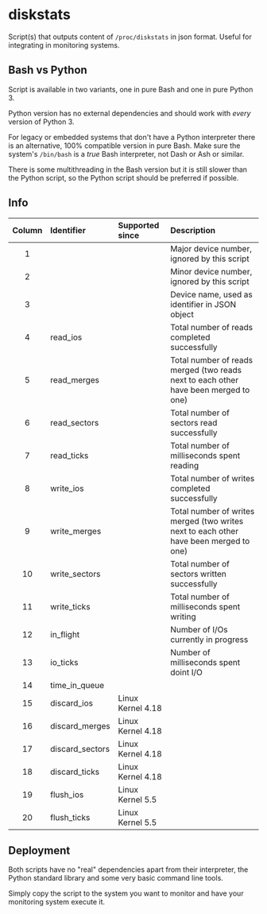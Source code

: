 diskstats
=========

Script(s) that outputs content of `/proc/diskstats` in json format.
Useful for integrating in monitoring systems.


Bash vs Python
--------------

Script is available in two variants, one in pure Bash and one in pure Python 3.

Python version has no external dependencies and should work with *every* version
of Python 3.

For legacy or embedded systems that don't have a Python interpreter there is
an alternative, 100% compatible version in pure Bash. Make sure the system's
`/bin/bash` is a _true_ Bash interpreter, not Dash or Ash or similar.

There is some multithreading in the Bash version but it is still slower than the
Python script, so the Python script should be preferred if possible.


Info
----

| Column  | Identifier      | Supported since   | Description                                    |
| :-----: | :-------------- | :---------------- | :--------------------------------------------- |
|    1    |                 |                   | Major device number, ignored by this script    |
|    2    |                 |                   | Minor device number, ignored by this script    |
|    3    |                 |                   | Device name, used as identifier in JSON object |
|    4    | read_ios        |                   | Total number of reads completed successfully   |
|    5    | read_merges     |                   | Total number of reads merged (two reads next to each other have been merged to one) |
|    6    | read_sectors    |                   | Total number of sectors read successfully      |
|    7    | read_ticks      |                   | Total number of milliseconds spent reading     |
|    8    | write_ios       |                   | Total number of writes completed successfully  |
|    9    | write_merges    |                   | Total number of writes merged (two writes next to each other have been merged to one) |
|   10    | write_sectors   |                   | Total number of sectors written successfully   |
|   11    | write_ticks     |                   | Total number of milliseconds spent writing     |
|   12    | in_flight       |                   | Number of I/Os currently in progress           |
|   13    | io_ticks        |                   | Number of milliseconds spent doint I/O         |
|   14    | time_in_queue   |                   |                                                |
|   15    | discard_ios     | Linux Kernel 4.18 |                                                |
|   16    | discard_merges  | Linux Kernel 4.18 |                                                |
|   17    | discard_sectors | Linux Kernel 4.18 |                                                |
|   18    | discard_ticks   | Linux Kernel 4.18 |                                                |
|   19    | flush_ios       | Linux Kernel 5.5  |                                                |
|   20    | flush_ticks     | Linux Kernel 5.5  |                                                |


Deployment
----------

Both scripts have no "real" dependencies apart from their interpreter, the
Python standard library and some very basic command line tools.

Simply copy the script to the system you want to monitor and have your
monitoring system execute it.

